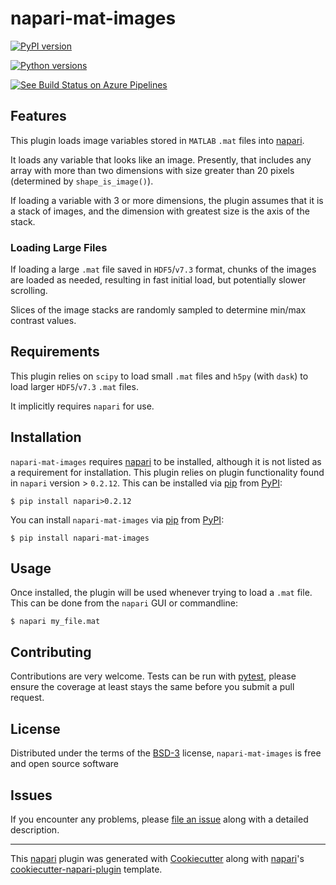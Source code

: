 # napari-mat-images

[![PyPI version](https://img.shields.io/pypi/v/napari-mat-images.svg)](https://pypi.org/project/napari-mat-images)

[![Python versions](https://img.shields.io/pypi/pyversions/napari-mat-images.svg)](https://pypi.org/project/napari-mat-images)

[![See Build Status on Azure Pipelines](https://dev.azure.com/hectormz-1/napari-mat-images/_apis/build/status/hectormz.napari-mat-images?branchName=master)](https://dev.azure.com/hectormz-1/napari-mat-images/_build/latest?definitionId=1&branchName=main)

## Features

This plugin loads image variables stored in `MATLAB` `.mat` files into [napari](https://github.com/napari/napari).

It loads any variable that looks like an image.
Presently, that includes any array with more than two dimensions with size greater than 20 pixels (determined by `shape_is_image()`).

If loading a variable with 3 or more dimensions, the plugin assumes that it is a stack of images, and the dimension with greatest size is the axis of the stack.

### Loading Large Files

If loading a large `.mat` file saved in `HDF5`/`v7.3` format, chunks of the images are loaded as needed, resulting in fast initial load, but potentially slower scrolling.

Slices of the image stacks are randomly sampled to determine min/max contrast values.

## Requirements

This plugin relies on `scipy` to load small `.mat` files and `h5py` (with `dask`) to load larger `HDF5`/`v7.3` `.mat` files.

It implicitly requires `napari` for use.

## Installation

`napari-mat-images` requires [napari](https://github.com/napari/napari) to be installed, although it is not listed as a requirement for installation.
This plugin relies on plugin functionality found in `napari` version \> `0.2.12`. This can be installed via [pip](https://pypi.org/project/pip/) from [PyPI](https://pypi.org/project):

    $ pip install napari>0.2.12

You can install `napari-mat-images` via [pip](https://pypi.org/project/pip/) from [PyPI](https://pypi.org/project):

    $ pip install napari-mat-images

## Usage

Once installed, the plugin will be used whenever trying to load a `.mat` file.
This can be done from the `napari` GUI or commandline:

    $ napari my_file.mat

## Contributing

Contributions are very welcome.
Tests can be run with [pytest](https://docs.pytest.org/en/latest/),
please ensure the coverage at least stays the same before you submit a pull request.

## License

Distributed under the terms of the [BSD-3](http://opensource.org/licenses/BSD-3-Clause) license, `napari-mat-images` is free and open source software

## Issues

If you encounter any problems, please [file an issue](https://github.com/hectormz/napari-mat-images/issues) along with a detailed description.

---

This [napari](https://github.com/napari/napari) plugin was generated with [Cookiecutter](https://github.com/audreyr/cookiecutter) along with [napari](https://github.com/napari/napari)\'s [cookiecutter-napari-plugin](https://github.com/napari/cookiecutter-napari-plugin) template.
